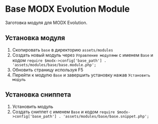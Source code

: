 Base MODX Evolution Module
==========================

Заготовка модуля для MODX Evolution.

Установка модуля
----------------

1. Скопировать `base` в директорию `assets/modules`
2. Создать новый модуль через `Управление модулями` с именем `Base` и кодом
`require $modx->config['base_path'] . 'assets/modules/base/base.module.php';`
3. Обновить страницу используя F5
4. Перейти к модулю `Base` и завершить установку нажав `Установить модуль`

Установка сниппета
------------------

1. Установить модуль
2. Создать сниппет с именем `Base` и кодом
`require $modx->config['base_path'] . 'assets/modules/base/base.snippet.php';`
